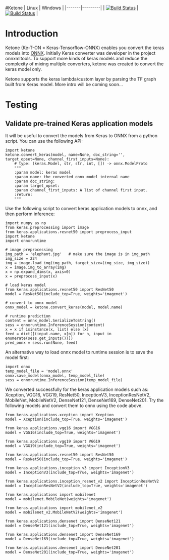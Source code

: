 #Ketone
| Linux | Windows |
|-------|---------|
| [![Build Status](https://dev.azure.com/onnxmltools/ketone/_apis/build/status/linux-conda-ci?branchName=master)](https://dev.azure.com/onnxmltools/ketone/_build/latest?definitionId=9&branchName=master) | [![Build Status](https://dev.azure.com/onnxmltools/ketone/_apis/build/status/win32-conda-ci?branchName=master)](https://dev.azure.com/onnxmltools/ketone/_build/latest?definitionId=10&branchName=master) |


# Introduction 
Ketone (Ke-T-ON = Keras-Tensorflow-ONNX) enables you convert the keras models into [ONNX](https://onnx.ai).
Initially Keras converter was developer in the project onnxmltools. To support more kinds of keras models and reduce the complexity of mixing multiple converters, ketone was created to convert the keras model only. 

Ketone supports the keras lambda/custom layer by parsing the TF graph built from Keras model.
More intro will be coming soon...

# Testing

## Validate pre-trained Keras application models
It will be useful to convert the models from Keras to ONNX from a python script.
You can use the following API:
```
import ketone
ketone.convert_keras(model, name=None, doc_string='', target_opset=None, channel_first_inputs=None):
    # type: (keras.Model, str, str, int, []) -> onnx.ModelProto
    """
    :param model: keras model
    :param name: the converted onnx model internal name
    :param doc_string:
    :param target_opset:
    :param channel_first_inputs: A list of channel first input.
    :return:
    """
```

Use the following script to convert keras application models to onnx, and then perform inference:
```
import numpy as np
from keras.preprocessing import image
from keras.applications.resnet50 import preprocess_input
import ketone
import onnxruntime

# image preprocessing
img_path = 'elephant.jpg'   # make sure the image is in img_path
img_size = 224
img = image.load_img(img_path, target_size=(img_size, img_size))
x = image.img_to_array(img)
x = np.expand_dims(x, axis=0)
x = preprocess_input(x)

# load keras model
from keras.applications.resnet50 import ResNet50
model = ResNet50(include_top=True, weights='imagenet')

# convert to onnx model
onnx_model = ketone.convert_keras(model, model.name)

# runtime prediction
content = onnx_model.SerializeToString()
sess = onnxruntime.InferenceSession(content)
x = x if isinstance(x, list) else [x]
feed = dict([(input.name, x[n]) for n, input in enumerate(sess.get_inputs())])
pred_onnx = sess.run(None, feed)
```

An alternative way to load onnx model to runtime session is to save the model first:
```
import onnx
temp_model_file = 'model.onnx'
onnx.save_model(onnx_model, temp_model_file)
sess = onnxruntime.InferenceSession(temp_model_file)
```

We converted successfully for the keras application models such as:
Xception, VGG16, VGG19, ResNet50, InceptionV3, InceptionResNetV2, MobileNet, MobileNetV2, DenseNet121, DenseNet169, DenseNet201.
Try the following models and convert them to onnx using the code above. 

```
from keras.applications.xception import Xception
model = Xception(include_top=True, weights='imagenet')

from keras.applications.vgg16 import VGG16
model = VGG16(include_top=True, weights='imagenet')

from keras.applications.vgg19 import VGG19
model = VGG19(include_top=True, weights='imagenet')

from keras.applications.resnet50 import ResNet50
model = ResNet50(include_top=True, weights='imagenet')

from keras.applications.inception_v3 import InceptionV3
model = InceptionV3(include_top=True, weights='imagenet')

from keras.applications.inception_resnet_v2 import InceptionResNetV2
model = InceptionResNetV2(include_top=True, weights='imagenet')

from keras.applications import mobilenet
model = mobilenet.MobileNet(weights='imagenet')

from keras.applications import mobilenet_v2
model = mobilenet_v2.MobileNetV2(weights='imagenet')

from keras.applications.densenet import DenseNet121
model = DenseNet121(include_top=True, weights='imagenet')

from keras.applications.densenet import DenseNet169
model = DenseNet169(include_top=True, weights='imagenet')

from keras.applications.densenet import DenseNet201
model = DenseNet201(include_top=True, weights='imagenet')
```